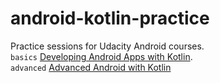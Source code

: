 # android-kotlin-practice
Practice sessions for Udacity Android courses.  
`basics` [Developing Android Apps with Kotlin](https://www.udacity.com/course/developing-android-apps-with-kotlin--ud9012).  
`advanced` [Advanced Android with Kotlin](https://www.udacity.com/course/advanced-android-with-kotlin--ud940)
